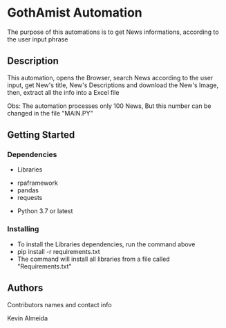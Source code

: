 # GothAmist Automation

The purpose of this automations is to get News informations, according to the user input phrase

## Description

This automation, opens the Browser, search News according to the user input, get New's title, New's Descriptions and download the New's Image, then, extract all the info into a Excel file

Obs: The automation processes only 100 News, But this number can be changed in the file "MAIN.PY"

## Getting Started

### Dependencies

* Libraries 
- rpaframework
- pandas  
- requests
* Python 3.7 or latest


### Installing

* To install the Libraries dependencies, run the command above
* pip install -r requirements.txt
* The command will install all libraries from a file called "Requirements.txt"

## Authors

Contributors names and contact info

Kevin Almeida
